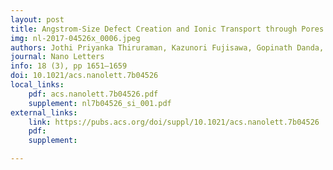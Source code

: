 ```yaml
---
layout: post
title: Angstrom-Size Defect Creation and Ionic Transport through Pores in Single-Layer MoS2
img: nl-2017-04526x_0006.jpeg
authors: Jothi Priyanka Thiruraman, Kazunori Fujisawa, Gopinath Danda, Paul Masih Das, Tianyi Zhang, Adam Bolotsky, Néstor Perea-López, Adrien Nicolaï, Patrick Senet, Mauricio Terrones, and Marija Drndić
journal: Nano Letters
info: 18 (3), pp 1651–1659
doi: 10.1021/acs.nanolett.7b04526
local_links:
    pdf: acs.nanolett.7b04526.pdf
    supplement: nl7b04526_si_001.pdf
external_links:
    link: https://pubs.acs.org/doi/suppl/10.1021/acs.nanolett.7b04526
    pdf:
    supplement:

---
```


<!--more-->
